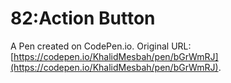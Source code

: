 # 82:Action Button

A Pen created on CodePen.io. Original URL: [https://codepen.io/KhalidMesbah/pen/bGrWmRJ](https://codepen.io/KhalidMesbah/pen/bGrWmRJ).


